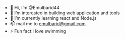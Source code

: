 - 👋 Hi, I’m @Emulbarid44
- 👀 I’m interested in building web application and tools
- 🌱 I’m currently learning react and Node.js
- 📫 mail me to emulbarid@gmail.com
- ⚡ Fun fact:I love swimming

<!---
Emulbarid44/Emulbarid44 is a ✨ special ✨ repository because its `README.md` (this file) appears on your GitHub profile.
You can click the Preview link to take a look at your changes.
--->
